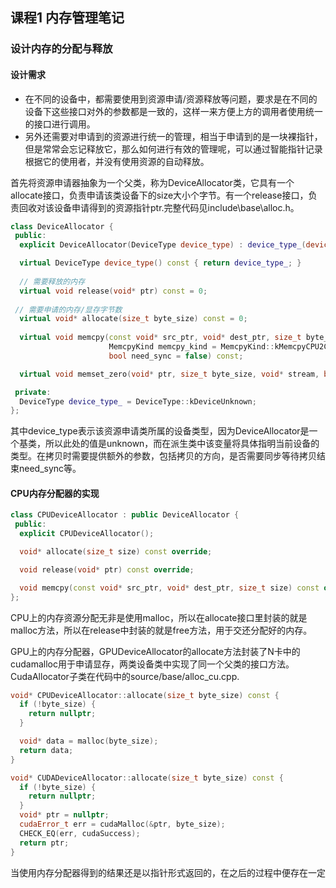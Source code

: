 ## 课程1 内存管理笔记

### 设计内存的分配与释放

#### 设计需求

- 在不同的设备中，都需要使用到资源申请/资源释放等问题，要求是在不同的设备下这些接口对外的参数都是一致的，这样一来方便上方的调用者使用统一的接口进行调用。
- 另外还需要对申请到的资源进行统一的管理，相当于申请到的是一块裸指针，但是常常会忘记释放它，那么如何进行有效的管理呢，可以通过智能指针记录根据它的使用者，并没有使用资源的自动释放。

首先将资源申请器抽象为一个父类，称为DeviceAllocator类，它具有一个allocate接口，负责申请该类设备下的size大小个字节。有一个release接口，负责回收对该设备申请得到的资源指针ptr.完整代码见include\base\alloc.h。

```C++
class DeviceAllocator {
 public:
  explicit DeviceAllocator(DeviceType device_type) : device_type_(device_type) {}

  virtual DeviceType device_type() const { return device_type_; }
  
  // 需要释放的内存
  virtual void release(void* ptr) const = 0;
    
 // 需要申请的内存/显存字节数
  virtual void* allocate(size_t byte_size) const = 0;
    
  virtual void memcpy(const void* src_ptr, void* dest_ptr, size_t byte_size,
                      MemcpyKind memcpy_kind = MemcpyKind::kMemcpyCPU2CPU, void* stream = nullptr,
                      bool need_sync = false) const;

  virtual void memset_zero(void* ptr, size_t byte_size, void* stream, bool need_sync = false);

 private:
  DeviceType device_type_ = DeviceType::kDeviceUnknown;
};
```

其中device_type表示该资源申请类所属的设备类型，因为DeviceAllocator是一个基类，所以此处的值是unknown，而在派生类中该变量将具体指明当前设备的类型。在拷贝时需要提供额外的参数，包括拷贝的方向，是否需要同步等待拷贝结束need_sync等。


#### CPU内存分配器的实现
```C++
class CPUDeviceAllocator : public DeviceAllocator {
 public:
  explicit CPUDeviceAllocator();

  void* allocate(size_t size) const override;

  void release(void* ptr) const override;

  void memcpy(const void* src_ptr, void* dest_ptr, size_t size) const override;
};
```
CPU上的内存资源分配无非是使用malloc，所以在allocate接口里封装的就是malloc方法，所以在release中封装的就是free方法，用于交还分配好的内存。

GPU上的内存分配器，GPUDeviceAllocator的allocate方法封装了N卡中的cudamalloc用于申请显存，两类设备类中实现了同一个父类的接口方法。CudaAllocator子类在代码中的source/base/alloc_cu.cpp.

```C++
void* CPUDeviceAllocator::allocate(size_t byte_size) const {
  if (!byte_size) {
    return nullptr;
  }

  void* data = malloc(byte_size);
  return data;
}

void* CUDADeviceAllocator::allocate(size_t byte_size) const {
  if (!byte_size) {
    return nullptr;
  }
  void* ptr = nullptr;
  cudaError_t err = cudaMalloc(&ptr, byte_size);
  CHECK_EQ(err, cudaSuccess);
  return ptr;
}
```

当使用内存分配器得到的结果还是以指针形式返回的，在之后的过程中便存在一定